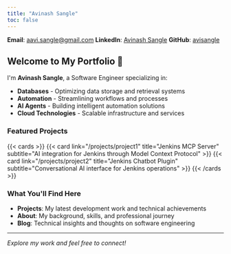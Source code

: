 ```yaml
---
title: "Avinash Sangle"
toc: false
---
```



**Email**: [aavi.sangle@gmail.com](mailto:aavi.sangle@gmail.com)
**LinkedIn**: [Avinash Sangle](https://www.linkedin.com/in/avinash-sangle-0394481a/)
**GitHub**: [avisangle](https://github.com/avisangle)
## Welcome to My Portfolio 👋

I'm **Avinash Sangle**, a Software Engineer specializing in:

- **Databases** - Optimizing data storage and retrieval systems
- **Automation** - Streamlining workflows and processes
- **AI Agents** - Building intelligent automation solutions
- **Cloud Technologies** - Scalable infrastructure and services

### Featured Projects

{{< cards >}}
{{< card link="/projects/project1" title="Jenkins MCP Server" subtitle="AI integration for Jenkins through Model Context Protocol" >}}
{{< card link="/projects/project2" title="Jenkins Chatbot Plugin" subtitle="Conversational AI interface for Jenkins operations" >}}
{{< /cards >}}

### What You'll Find Here

- **Projects**: My latest development work and technical achievements
- **About**: My background, skills, and professional journey
- **Blog**: Technical insights and thoughts on software engineering

---

*Explore my work and feel free to connect!*
